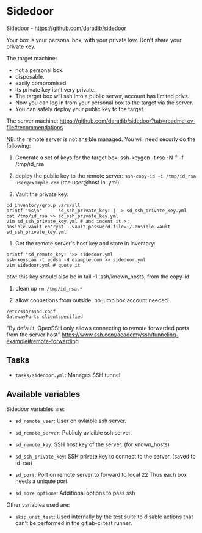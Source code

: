# Sidedoor

Sidedoor - https://github.com/daradib/sidedoor

Your box is your personal box, with your private key.
Don't share your private key.

The target machine:
- not a personal box.
- disposable.
- easily compromised
- its private key isn’t very private.
- The target box will ssh into a public server, account has limited privs.
- Now you can log in from your personal box to the target via the server.
- You can safely deploy your public key to the target.

The server machine:
https://github.com/daradib/sidedoor?tab=readme-ov-file#recommendations

NB: the remote server is not ansible managed.
You will need securly do the following:

1. Generate a set of keys for the target box:
ssh-keygen -t rsa -N '' -f /tmp/id_rsa

1. deploy the public key to the remote server:
`ssh-copy-id -i /tmp/id_rsa user@example.com` (the user@host in .yml)

1. Vault the private key:
```
cd inventory/group_vars/all
printf '%s\n' --- 'sd_ssh_private_key: |' > sd_ssh_private_key.yml
cat /tmp/id_rsa >> sd_ssh_private_key.yml
vim sd_ssh_private_key.yml # and indent it >:
ansible-vault encrypt --vault-password-file=~/.ansible-vault sd_ssh_private_key.yml
```

1. Get the remote server's host key and store in inventory:
```
printf "sd_remote_key: ">> sidedoor.yml
ssh-keyscan -t ecdsa -H example.com >> sidedoor.yml
vim sidedoor.yml # quote it
```
btw: this key should also be in tail -1 .ssh/known_hosts, from the copy-id

1. clean up
`rm /tmp/id_rsa.*`

1. allow connetions from outside. no jump box account needed.
```
/etc/ssh/sshd.conf
GatewayPorts clientspecified
```
"By default, OpenSSH only allows connecting to remote forwarded ports from the server host"
https://www.ssh.com/academy/ssh/tunneling-example#remote-forwarding



## Tasks

* `tasks/sidedoor.yml`: Manages SSH tunnel

## Available variables

Sidedoor variables are:

* `sd_remote_user`:         User on avlaible ssh server.

* `sd_remote_server`:       Publicly avlaible ssh server.

* `sd_remote_key`:          SSH host key of the server. (for known_hosts)

* `sd_ssh_private_key`:     SSH private key to connect to the server. (saved to id-rsa)

* `sd_port`:                Port on remote server to forward to local 22
                            Thus each box needs a uniquie port.

* `sd_more_options`:        Additional options to pass ssh

Other variables used are:

* `skip_unit_test`:  Used internally by the test suite to disable actions that
                     can't be performed in the gitlab-ci test runner.
